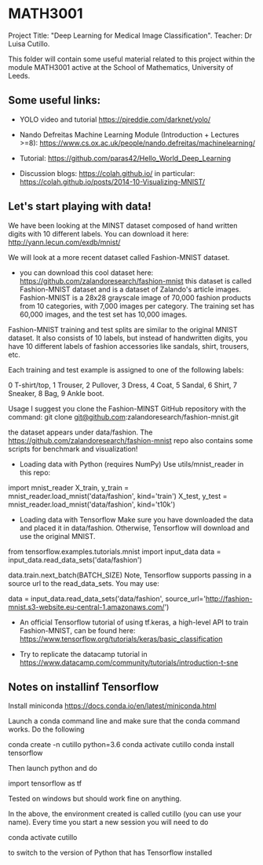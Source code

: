 # MATH3001
Project Title: "Deep Learning for Medical Image Classification".
Teacher: Dr Luisa Cutillo.

This folder will contain some useful material related to this project within the module MATH3001 active at the School of Mathematics, University of Leeds.

## Some useful links:

* YOLO video and tutorial
https://pjreddie.com/darknet/yolo/

* Nando Defreitas Machine Learning Module (Introduction + Lectures >=8):
https://www.cs.ox.ac.uk/people/nando.defreitas/machinelearning/

* Tutorial:
https://github.com/paras42/Hello_World_Deep_Learning

* Discussion blogs:
https://colah.github.io/
in particular: https://colah.github.io/posts/2014-10-Visualizing-MNIST/

## Let's start playing with data!
We have been looking at the MINST dataset composed of hand written digits with 10 different labels. 
You can download it here: http://yann.lecun.com/exdb/mnist/

We will look at a more recent dataset called Fashion-MNIST dataset.
* you can download this cool dataset here:
https://github.com/zalandoresearch/fashion-mnist
this dataset is called Fashion-MNIST dataset and is a dataset of Zalando's article images. Fashion-MNIST is a 28x28 grayscale image of 70,000 fashion products from 10 categories, with 7,000 images per category. The training set has 60,000 images, and the test set has 10,000 images. 

Fashion-MNIST training and test splits are similar to the original MNIST dataset. It also consists of 10 labels, but instead of handwritten digits, you have 10 different labels of fashion accessories like sandals, shirt, trousers, etc.

Each training and test example is assigned to one of the following labels:

0 T-shirt/top,
1 Trouser,
2 Pullover,
3 Dress,
4 Coat,
5 Sandal,
6 Shirt,
7 Sneaker,
8 Bag,
9 Ankle boot.

Usage
I suggest you clone the Fashion-MINST GitHub repository with the command:
git clone git@github.com:zalandoresearch/fashion-mnist.git

the dataset appears under data/fashion. The https://github.com/zalandoresearch/fashion-mnist repo also contains some scripts for benchmark and visualization!

* Loading data with Python (requires NumPy)
Use utils/mnist_reader in this repo:

import mnist_reader
X_train, y_train = mnist_reader.load_mnist('data/fashion', kind='train')
X_test, y_test = mnist_reader.load_mnist('data/fashion', kind='t10k')

* Loading data with Tensorflow
Make sure you have downloaded the data and placed it in data/fashion. Otherwise, Tensorflow will download and use the original MNIST.

from tensorflow.examples.tutorials.mnist import input_data
data = input_data.read_data_sets('data/fashion')

data.train.next_batch(BATCH_SIZE)
Note, Tensorflow supports passing in a source url to the read_data_sets. You may use:

data = input_data.read_data_sets('data/fashion', source_url='http://fashion-mnist.s3-website.eu-central-1.amazonaws.com/')

* An official Tensorflow tutorial of using tf.keras, a high-level API to train Fashion-MNIST, can be found here:
https://www.tensorflow.org/tutorials/keras/basic_classification

* Try to replicate the datacamp tutorial in https://www.datacamp.com/community/tutorials/introduction-t-sne

## Notes on installinf Tensorflow

Install miniconda  https://docs.conda.io/en/latest/miniconda.html 

Launch a conda command line and make sure that the conda command works.  Do the following

conda create -n cutillo python=3.6
conda activate cutillo
conda install tensorflow

Then launch python and do 

import tensorflow as tf

Tested on windows but should work fine on anything.  

In the above, the environment created is called cutillo (you can use your name).  Every time you start a new session you will need to do 

conda activate cutillo 

to switch to the version of Python that has Tensorflow installed

